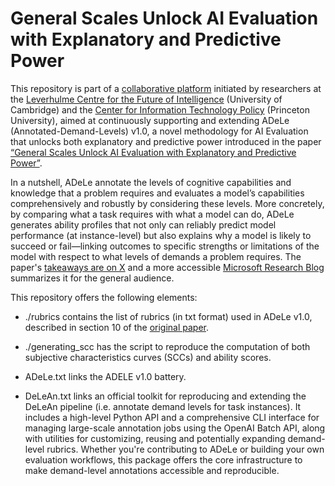 # General Scales Unlock AI Evaluation with Explanatory and Predictive Power

This repository is part of a [collaborative platform](https://kinds-of-intelligence-cfi.github.io/ADELE/) initiated by researchers at the [Leverhulme Centre for the Future of Intelligence](https://www.lcfi.ac.uk) (University of Cambridge) and the [Center for Information Technology Policy](https://citp.princeton.edu) (Princeton University), aimed at continuously supporting and extending ADeLe (Annotated-Demand-Levels) v1.0, a novel methodology for AI Evaluation that unlocks both explanatory and predictive power introduced in the paper [“General Scales Unlock AI Evaluation with Explanatory and Predictive Power”](https://arxiv.org/abs/2503.06378).

In a nutshell, ADeLe annotate the levels of cognitive capabilities and knowledge that a problem requires and evaluates a model’s capabilities comprehensively and robustly by considering these levels. More concretely, by comparing what a task requires with what a model can do, ADeLe generates ability profiles that not only can reliably predict model performance (at instance-level) but also explains why a model is likely to succeed or fail—linking outcomes to specific strengths or limitations of the model with respect to what levels of demands a problem requires. The paper's [takeaways are on X](https://x.com/lexin_zhou/status/1899271596264825308) and a more accessible [Microsoft Research Blog](https://www.microsoft.com/en-us/research/blog/predicting-and-explaining-ai-model-performance-a-new-approach-to-evaluation/) summarizes it for the general audience.

This repository offers the following elements:

- ./rubrics contains the list of rubrics (in txt format) used in ADeLe v1.0, described in section 10 of the [original paper](https://arxiv.org/abs/2503.06378).

- ./generating_scc has the script to reproduce the computation of both subjective characteristics curves (SCCs) and ability scores.

- ADeLe.txt links the ADELE v1.0 battery.

- DeLeAn.txt links an official toolkit for reproducing and extending the DeLeAn pipeline (i.e. annotate demand levels for task instances). It includes a high-level Python API and a comprehensive CLI interface for managing large-scale annotation jobs using the OpenAI Batch API, along with utilities for customizing, reusing and potentially expanding demand-level rubrics. Whether you're contributing to ADeLe or building your own evaluation workflows, this package offers the core infrastructure to make demand-level annotations accessible and reproducible.
